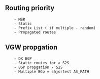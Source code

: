## Routing priority
        - MSR
        - Static
        - Prefix List ( if multiple - random)
        - Propagated routes

## VGW propgation
        - DX BGP 
        - Static routes for a S2S
        - BGP propgation - S2S
        - Multiple BGp = shjortest AS_PATH